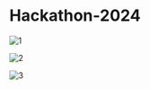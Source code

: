 # Hackathon-2024

![1](Hackathon-2024/Images/band1.png)

![2](Hackathon-2024/Images/band2.png)

![3](Hackathon-2024/Images/band3.png)
